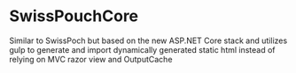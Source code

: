 # SwissPouchCore
Similar to SwissPoch but based on the new ASP.NET Core stack and utilizes gulp to generate and import dynamically generated static html instead of relying on MVC razor view and OutputCache
